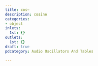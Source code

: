 ```yaml
---
title: cos~
description: cosine
categories:
- object
inlets:
  1st: {}
outlets:
  1st: {}
draft: true
pdcategory: Audio Oscillators And Tables

---
```



